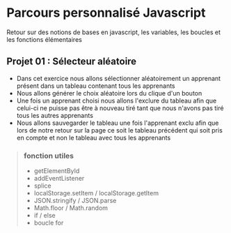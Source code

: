 # Parcours personnalisé Javascript
Retour sur des notions de bases en javascript, les variables, les boucles et les fonctions élémentaires
## Projet 01 : Sélecteur aléatoire
- Dans cet exercice nous allons sélectionner aléatoirement un apprenant présent dans un tableau contenant tous les apprenants
- Nous allons générer le choix aléatoire lors du clique d'un bouton
- Une fois un apprenant choisi nous allons l'exclure du tableau afin que celui-ci ne puisse pas être à nouveau tiré tant que nous n'avons pas tiré tous les autres apprenants
- Nous allons sauvegarder le tableau une fois l'apprenant exclu afin que lors de notre retour sur la page ce soit le tableau précédent qui soit pris en compte et non le tableau avec tous les apprenants
>### fonction utiles
>- getElementById
>- addEventListener
>- splice
>- localStorage.setItem / localStorage.getItem
>- JSON.stringify / JSON.parse
>- Math.floor / Math.random
>- if / else
>- boucle for